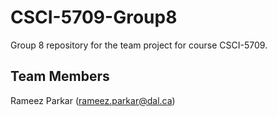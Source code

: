 # CSCI-5709-Group8
Group 8 repository for the team project for course CSCI-5709.

## Team Members

Rameez Parkar (rameez.parkar@dal.ca)
